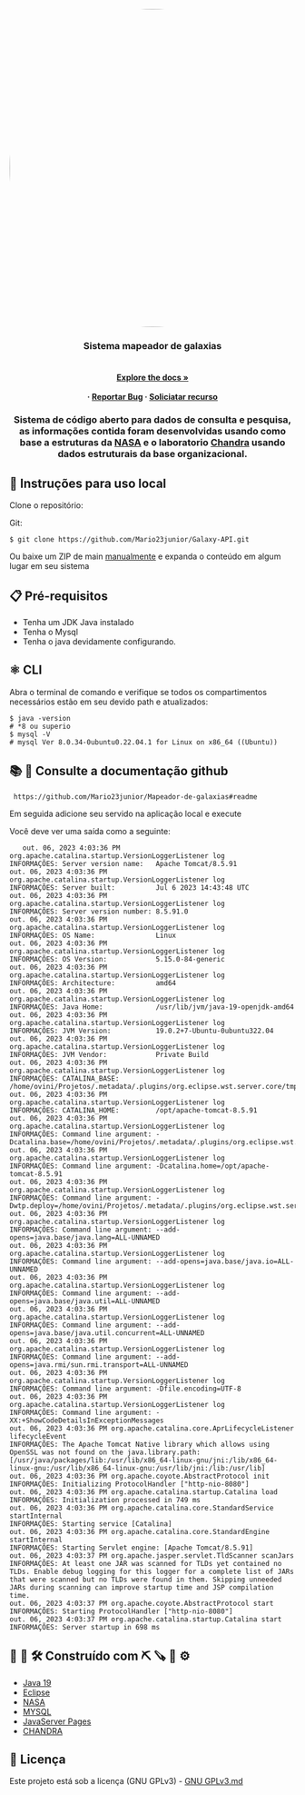  <div id="top"></div> 

<br />
<div align="center">
  <a href="img/logcDoc.gif">
    <img src="img/logcDoc.gif" alt="Logo" width="800" height="560" style="border-radius: 50%"/>
  </a>

  
  <h3 align="center"> Sistema mapeador de galaxias</h3>

  <h4 align="center">
     <br />
    <a href="https://github.com/othneildrew/Best-README-Template"><strong>Explore the docs »</strong></a>
    <br />
    <br />
     ·
    <a href="">Reportar Bug</a>
    ·
    <a href="">Soliciatar recurso</a>
  </p>
</div>

 <h3 align="center">
Sistema de código aberto para dados de consulta e pesquisa, as informações contida foram desenvolvidas usando como base a estruturas da <a href="https://www.nasa.gov/subject/6893/nebulae/" target="_blank">NASA</a>
 e o laboratorio <a href="https://chandra.harvard.edu/photo/2007/orion/" target="_blank">Chandra</a> usando dados estruturais da base organizacional.
<p align="center">
 
 


## 🔩 Instruções para uso local

Clone o repositório:

Git:
```
$ git clone https://github.com/Mario23junior/Galaxy-API.git
```
Ou baixe um ZIP de main [manualmente](https://github.com/Mario23junior/Galaxy-API/archive/refs/heads/main.zip) e expanda o conteúdo em algum lugar em seu sistema

## 📋  Pré-requisitos

* Tenha um JDK Java instalado
* Tenha o Mysql
* Tenha o java devidamente configurando.

## ⚛️ CLI

Abra o terminal de comando e verifique se todos os compartimentos necessários estão em seu devido path e atualizados:

```
$ java -version
# *8 ou superio
$ mysql -V
# mysql Ver 8.0.34-0ubuntu0.22.04.1 for Linux on x86_64 ((Ubuntu))
```

##  📚 📖 Consulte a documentação github

```
 https://github.com/Mario23junior/Mapeador-de-galaxias#readme
```

Em seguida adicione seu servido na aplicação local e execute

 

Você deve ver uma saída como a seguinte:
```
 ⠀ out. 06, 2023 4:03:36 PM org.apache.catalina.startup.VersionLoggerListener log
INFORMAÇÕES: Server version name:   Apache Tomcat/8.5.91
out. 06, 2023 4:03:36 PM org.apache.catalina.startup.VersionLoggerListener log
INFORMAÇÕES: Server built:          Jul 6 2023 14:43:48 UTC
out. 06, 2023 4:03:36 PM org.apache.catalina.startup.VersionLoggerListener log
INFORMAÇÕES: Server version number: 8.5.91.0
out. 06, 2023 4:03:36 PM org.apache.catalina.startup.VersionLoggerListener log
INFORMAÇÕES: OS Name:               Linux
out. 06, 2023 4:03:36 PM org.apache.catalina.startup.VersionLoggerListener log
INFORMAÇÕES: OS Version:            5.15.0-84-generic
out. 06, 2023 4:03:36 PM org.apache.catalina.startup.VersionLoggerListener log
INFORMAÇÕES: Architecture:          amd64
out. 06, 2023 4:03:36 PM org.apache.catalina.startup.VersionLoggerListener log
INFORMAÇÕES: Java Home:             /usr/lib/jvm/java-19-openjdk-amd64
out. 06, 2023 4:03:36 PM org.apache.catalina.startup.VersionLoggerListener log
INFORMAÇÕES: JVM Version:           19.0.2+7-Ubuntu-0ubuntu322.04
out. 06, 2023 4:03:36 PM org.apache.catalina.startup.VersionLoggerListener log
INFORMAÇÕES: JVM Vendor:            Private Build
out. 06, 2023 4:03:36 PM org.apache.catalina.startup.VersionLoggerListener log
INFORMAÇÕES: CATALINA_BASE:         /home/ovini/Projetos/.metadata/.plugins/org.eclipse.wst.server.core/tmp1
out. 06, 2023 4:03:36 PM org.apache.catalina.startup.VersionLoggerListener log
INFORMAÇÕES: CATALINA_HOME:         /opt/apache-tomcat-8.5.91
out. 06, 2023 4:03:36 PM org.apache.catalina.startup.VersionLoggerListener log
INFORMAÇÕES: Command line argument: -Dcatalina.base=/home/ovini/Projetos/.metadata/.plugins/org.eclipse.wst.server.core/tmp1
out. 06, 2023 4:03:36 PM org.apache.catalina.startup.VersionLoggerListener log
INFORMAÇÕES: Command line argument: -Dcatalina.home=/opt/apache-tomcat-8.5.91
out. 06, 2023 4:03:36 PM org.apache.catalina.startup.VersionLoggerListener log
INFORMAÇÕES: Command line argument: -Dwtp.deploy=/home/ovini/Projetos/.metadata/.plugins/org.eclipse.wst.server.core/tmp1/wtpwebapps
out. 06, 2023 4:03:36 PM org.apache.catalina.startup.VersionLoggerListener log
INFORMAÇÕES: Command line argument: --add-opens=java.base/java.lang=ALL-UNNAMED
out. 06, 2023 4:03:36 PM org.apache.catalina.startup.VersionLoggerListener log
INFORMAÇÕES: Command line argument: --add-opens=java.base/java.io=ALL-UNNAMED
out. 06, 2023 4:03:36 PM org.apache.catalina.startup.VersionLoggerListener log
INFORMAÇÕES: Command line argument: --add-opens=java.base/java.util=ALL-UNNAMED
out. 06, 2023 4:03:36 PM org.apache.catalina.startup.VersionLoggerListener log
INFORMAÇÕES: Command line argument: --add-opens=java.base/java.util.concurrent=ALL-UNNAMED
out. 06, 2023 4:03:36 PM org.apache.catalina.startup.VersionLoggerListener log
INFORMAÇÕES: Command line argument: --add-opens=java.rmi/sun.rmi.transport=ALL-UNNAMED
out. 06, 2023 4:03:36 PM org.apache.catalina.startup.VersionLoggerListener log
INFORMAÇÕES: Command line argument: -Dfile.encoding=UTF-8
out. 06, 2023 4:03:36 PM org.apache.catalina.startup.VersionLoggerListener log
INFORMAÇÕES: Command line argument: -XX:+ShowCodeDetailsInExceptionMessages
out. 06, 2023 4:03:36 PM org.apache.catalina.core.AprLifecycleListener lifecycleEvent
INFORMAÇÕES: The Apache Tomcat Native library which allows using OpenSSL was not found on the java.library.path: [/usr/java/packages/lib:/usr/lib/x86_64-linux-gnu/jni:/lib/x86_64-linux-gnu:/usr/lib/x86_64-linux-gnu:/usr/lib/jni:/lib:/usr/lib]
out. 06, 2023 4:03:36 PM org.apache.coyote.AbstractProtocol init
INFORMAÇÕES: Initializing ProtocolHandler ["http-nio-8080"]
out. 06, 2023 4:03:36 PM org.apache.catalina.startup.Catalina load
INFORMAÇÕES: Initialization processed in 749 ms
out. 06, 2023 4:03:36 PM org.apache.catalina.core.StandardService startInternal
INFORMAÇÕES: Starting service [Catalina]
out. 06, 2023 4:03:36 PM org.apache.catalina.core.StandardEngine startInternal
INFORMAÇÕES: Starting Servlet engine: [Apache Tomcat/8.5.91]
out. 06, 2023 4:03:37 PM org.apache.jasper.servlet.TldScanner scanJars
INFORMAÇÕES: At least one JAR was scanned for TLDs yet contained no TLDs. Enable debug logging for this logger for a complete list of JARs that were scanned but no TLDs were found in them. Skipping unneeded JARs during scanning can improve startup time and JSP compilation time.
out. 06, 2023 4:03:37 PM org.apache.coyote.AbstractProtocol start
INFORMAÇÕES: Starting ProtocolHandler ["http-nio-8080"]
out. 06, 2023 4:03:37 PM org.apache.catalina.startup.Catalina start
INFORMAÇÕES: Server startup in 698 ms

```
## 🔧 🔨 🛠  Construído com ⛏ 🪚 🔩 ⚙️

* [Java 19](https://www.oracle.com/java/technologies/javase/jdk17-archive-downloads.html)
* [Eclipse](https://www.eclipse.org/downloads/)
* [NASA](https://solarsystem.nasa.gov/)
* [MYSQL](https://www.mysql.com/)
* [JavaServer Pages](https://www.ibm.com/docs/pt-br/b2b-integrator/6.0.0?topic=extensions-javaserver-pages-standard-tag-library-jstl-overview)
* [CHANDRA](https://chandra.harvard.edu/resources/animations/)


## 📄 Licença

Este projeto está sob a licença (GNU GPLv3) - [GNU GPLv3.md](https://www.gnu.org/licenses/gpl-3.0.pt-br.html)
